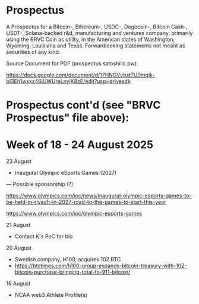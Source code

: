 # Prospectus

A Prospectus for a Bitcoin-, Ethereum-, USDC-, Dogecoin-, Bitcoin Cash-, USDT-, Solana-backed r&d, manufacturing and ventures company, primarily using the BRVC Coin as utility, in the American states of Washington, Wyoming, Louisiana and Texas.  Forwardlooking statements not meant as securities of any kind.

Source Document for PDF (prospectus.satoshillc.pw):

https://docs.google.com/document/d/17HNGVvbst7U0mqlk-bI3Eh1wsxz46iUWUreLnyiK8zE/edit?usp=drivesdk


# Prospectus cont'd (see "BRVC Prospectus" file above):

# Week of 18 - 24 August 2025

23 August

- Inaugural Olympic eSports Games (2027)

— Possible sponsorship (?)

https://www.olympics.com/ioc/news/inaugural-olympic-esports-games-to-be-held-in-riyadh-in-2027-road-to-the-games-to-start-this-year

https://www.olympics.com/ioc/olympic-esports-games

21 August

- Contact K's PoC for bio

20 August

- Swedish company, H100, acquires 102 BTC
- https://btctimes.com/h100-group-expands-bitcoin-treasury-with-102-bitcoin-purchase-bringing-total-to-911-bitcoin/

19 August

- NCAA web3 Athlete Profile(s)
